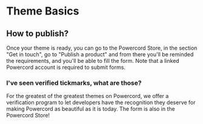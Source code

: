 # Theme Basics

## How to publish?
Once your theme is ready, you can go to the Powercord Store, in the section "Get in touch", go to "Publish a product"
and from there you'll be reminded the requirements, and you'll be able to fill the form. Note that a linked Powercord
account is required to submit forms.

### I've seen verified tickmarks, what are those?
For the greatest of the greatest themes on Powercord, we offer a verification program to let developers have the
recognition they deserve for making Powercord as beautiful as it is today. The form is also in the Powercord Store!
